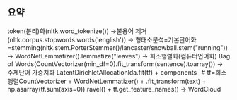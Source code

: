 ## 요약

token(분리)화(nltk.word_tokenize()) ->불용어 제거(nltk.corpus.stopwords.words('english')) -> 형태소분석=기본단어화=stemming(nltk.stem.PorterStemmer()/lancaster/snowball.stem("running"))
-> WordNetLemmatizer().lemmatize("leaves") -> 희소행렬화(컴퓨터언어화) Bag of Words(CountVectorizer(min_df=0).fit_transform(sentence).toarray())
-> 주제단어 가중치화 LatentDirichletAllocationlda.fit(tf) + components_ # tf=희소행렬CountVectorizer + WordNetLemmatizer() + .fit_transform(text) + np.asarray(tf.sum(axis=0)).ravel() + tf.get_feature_names()
-> WordCloud

